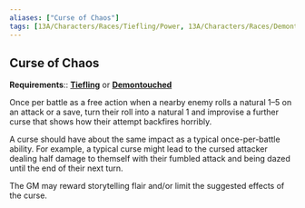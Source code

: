 ```yaml
---
aliases: ["Curse of Chaos"]
tags: [13A/Characters/Races/Tiefling/Power, 13A/Characters/Races/Demontouched/Power]
---
```


## Curse of Chaos

**Requirements**:: **[Tiefling](Compendium/13A/Races/Tiefling-Demontouched.md)** or **[Demontouched](Compendium/13A/Races/Tiefling-Demontouched.md)**

Once per battle as a free action when a nearby enemy rolls a natural 1–5 on an attack or a save, turn their roll into a natural 1 and improvise a further curse that shows how their attempt backfires horribly.

A curse should have about the same impact as a typical once-per-battle ability. For example, a typical curse might lead to the cursed attacker dealing half damage to themself with their fumbled attack and being dazed until the end of their next turn.

The GM may reward storytelling flair and/or limit the suggested effects of the curse.
